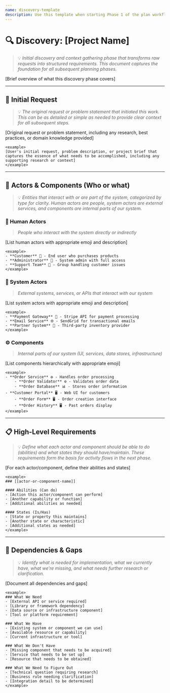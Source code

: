 ```yaml
---
name: discovery-template
description: Use this template when starting Phase 1 of the plan workflow to capture initial requests, identify actors and components, define high-level requirements, and identify dependencies.
---
```

# 🔍 Discovery: [Project Name]
> 💡 *Initial discovery and context gathering phase that transforms raw requests into structured requirements. This document captures the foundation for all subsequent planning phases.*

[Brief overview of what this discovery phase covers]

---

## 🎯 Initial Request
> 💡 *The original request or problem statement that initiated this work. This can be as detailed or simple as needed to provide clear context for all subsequent steps.*

[Original request or problem statement, including any research, best practices, or domain knowledge provided]

```
<example>
[User's initial request, problem description, or project brief that captures the essence of what needs to be accomplished, including any supporting research or context]
</example>
```

---

## 🧩 Actors & Components (Who or what)
> 💡 *Entities that interact with or are part of the system, categorized by type for clarity. Human actors are people, system actors are external services, and components are internal parts of our system.*

### 👤 Human Actors
> *People who interact with the system directly or indirectly*

[List human actors with appropriate emoji and description]

```
<example>
- **Customer** 👤 - End user who purchases products
- **Administrator** 👤 - System admin with full access
- **Support Team** 👥 - Group handling customer issues
</example>
```

### 🔌 System Actors
> *External systems, services, or APIs that interact with our system*

[List system actors with appropriate emoji and description]

```
<example>
- **Payment Gateway** 🔌 - Stripe API for payment processing
- **Email Service** 🌐 - SendGrid for transactional emails
- **Partner System** 🏢 - Third-party inventory provider
</example>
```

### ⚙️ Components
> *Internal parts of our system (UI, services, data stores, infrastructure)*

[List components hierarchically with appropriate emoji]

```
<example>
- **Order Service** ⚙️ - Handles order processing
    - **Order Validator** ⚙️ - Validates order data
    - **Order Database** 📊 - Stores order information
- **Customer Portal** 🖥️ - Web UI for customers
    - **Order Form** 🖥️ - Order creation interface
    - **Order History** 🖥️ - Past orders display
</example>
```

---

## 📋 High-Level Requirements
> 💡 *Define what each actor and component should be able to do (abilities) and what states they should have/maintain. These requirements form the basis for activity flows in the next phase.*

[For each actor/component, define their abilities and states]

```
<example>
### [[actor-or-component-name]]

#### Abilities (Can do)
- [Action this actor/component can perform]
- [Another capability or function]
- [Additional abilities as needed]

#### States (Is/Has)
- [State or property this maintains]
- [Another state or characteristic]
- [Additional states as needed]
</example>
```

---

## 🔗 Dependencies & Gaps
> 💡 *Identify what is needed for implementation, what we currently have, what we're missing, and what needs further research or clarification.*

[Document all dependencies and gaps]

```
<example>
### What We Need
- [External API or service required]
- [Library or framework dependency]
- [Data source or infrastructure component]
- [Tool or platform requirement]

### What We Have
- [Existing system or component we can use]
- [Available resource or capability]
- [Current infrastructure or tool]

### What We Don't Have
- [Missing component that needs to be acquired]
- [Service that needs to be set up]
- [Resource that needs to be obtained]

### What We Need to Figure Out
- [Technical question requiring research]
- [Business rule needing clarification]
- [Integration detail to be determined]
</example>
```
